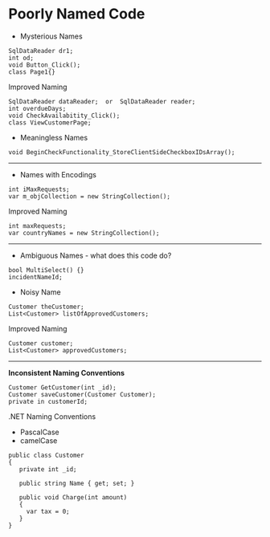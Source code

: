 # Poorly Named Code
- Mysterious Names 
```
SqlDataReader dr1;              
int od;                         
void Button_Click();            
class Page1{}                   
```
Improved Naming
```
SqlDataReader dataReader;  or  SqlDataReader reader;
int overdueDays;
void CheckAvailabitity_Click();
class ViewCustomerPage;
```
- Meaningless Names
```
void BeginCheckFunctionality_StoreClientSideCheckboxIDsArray();
```
___
- Names with Encodings 
```               
int iMaxRequests;                   
var m_objCollection = new StringCollection();
```
Improved Naming
```
int maxRequests;
var countryNames = new StringCollection();
```
___
 - Ambiguous Names - what does this code do?
```
bool MultiSelect() {}
incidentNameId;
```
 - Noisy Name
```
Customer theCustomer;
List<Customer> listOfApprovedCustomers;
```
Improved Naming
```
Customer customer;
List<Customer> approvedCustomers;
```
___
**Inconsistent Naming Conventions**
```
Customer GetCustomer(int _id);
Customer saveCustomer(Customer Customer);
private in customerId;
```
.NET Naming Conventions
- PascalCase
- camelCase
```
public class Customer
{
   private int _id;
   
   public string Name { get; set; }
   
   public void Charge(int amount)
   {
     var tax = 0;
   }
}
```
